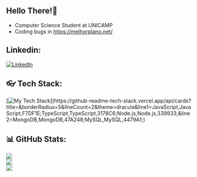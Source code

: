## Hello There!:wave:
- Computer Science Student at UNICAMP
- Coding bugs in https://melhorplano.net/

## Linkedin:
[![LinkedIn](https://img.shields.io/badge/LinkedIn-%230077B5.svg?logo=linkedin&logoColor=white)](https://www.linkedin.com/in/matheus-hss/)

## :eyeglasses: Tech Stack:
[![My Tech Stack](https://github-readme-tech-stack.vercel.app/api/cards?title=&borderRadius=5&lineCount=2&theme=dracula&line1=JavaScript,JavaScript,F7DF1E;TypeScript,TypeScript,3178C6;Node.js,Node.js,339933;&line2=MongoDB,MongoDB,47A248;MySQL,MySQL,4479A1;)](https://github-readme-tech-stack.vercel.app/api/cards?title=&borderRadius=5&lineCount=2&theme=dracula&line1=JavaScript,JavaScript,F7DF1E;TypeScript,TypeScript,3178C6;Node.js,Node.js,339933;&line2=MongoDB,MongoDB,47A248;MySQL,MySQL,4479A1;)

## 📊 GitHub Stats:
![](https://github-readme-stats.vercel.app/api?username=MatheusHenriqueSS&theme=dracula&hide_border=true&include_all_commits=false&count_private=true)<br/>
![](https://github-readme-streak-stats.herokuapp.com/?user=MatheusHenriqueSS&theme=dracula&hide_border=true)<br/>
![](https://github-readme-stats.vercel.app/api/top-langs/?username=MatheusHenriqueSS&theme=dracula&hide_border=true&include_all_commits=false&count_private=true&layout=compact)
